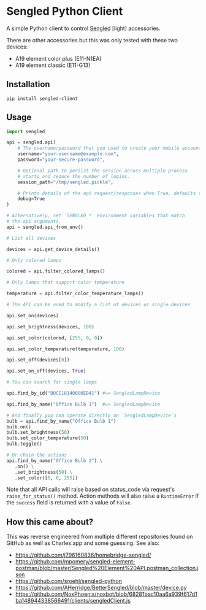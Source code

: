 # Sengled Python Client

A simple Python client to control [Sengled](https://sengled.com) [light] accessories.

There are other accessories but this was only tested with these two devices:

* A19 element color plus (E11-N1EA)
* A19 element classic (E11-G13)

## Installation

```
pip install sengled-client
```

## Usage

```python
import sengled

api = sengled.api(
    # The username/password that you used to create your mobile account in the Sengled Home app.
    username="your-username@example.com",
    password="your-secure-password",

    # Optional path to persist the session across multiple process
    # starts and reduce the number of logins.
    session_path="/tmp/sengled.pickle",

    # Prints details of the api request/responses when True, defaults to false.
    debug=True
)

# Alternatively, set `SENGLED_*` environment variables that match
# the api arguments.
api = sengled.api_from_env()

# List all devices

devices = api.get_device_details()

# Only colored lamps

colored = api.filter_colored_lamps()

# Only lamps that support color temperature

temperature = api.filter_color_temperature_lamps()

# The API can be used to modify a list of devices or single devices

api.set_on(devices)

api.set_brightness(devices, 100)

api.set_color(colored, [255, 0, 0])

api.set_color_temperature(temperature, 100)

api.set_off(devices[0])

api.set_on_off(devices, True)

# You can search for single lamps

api.find_by_id("B0CE18140000EB41") #=> SengledLampDevice

api.find_by_name("Office Bulb 1")  #=> SengledLampDevice

# And finally you can operate directly on `SengledLampDevice`s
bulb = api.find_by_name("Office Bulb 1")
bulb.on()
bulb.set_brightness(50)
bulb.set_color_temperature(50)
bulb.toggle()

# Or chain the actions
api.find_by_name("Office Bulb 2") \
   .on() \
   .set_brightness(50) \
   .set_color([0, 0, 255])
```

Note that all API calls will raise based on status_code via request's
`raise_for_status()` method. Action methods will also raise a `RuntimeError`
if the `success` field is returned with a value of `False`.


## How this came about?

This was reverse engineered from multiple different repositories found on GitHub
as well as Charles.app and some guessing. See also:

* https://github.com/j796160836/homebridge-sengled/
* https://github.com/mpomery/sengled-element-postman/blob/master/Sengled%20Element%20API.postman_collection.json
* https://github.com/sroehl/sengled-python
* https://github.com/AHerridge/BetterSengled/blob/master/device.py
* https://github.com/NoxPhoenix/noxbot/blob/68281bac10aa6a939f617d1ba148944338566491/clients/sengledClient.js
